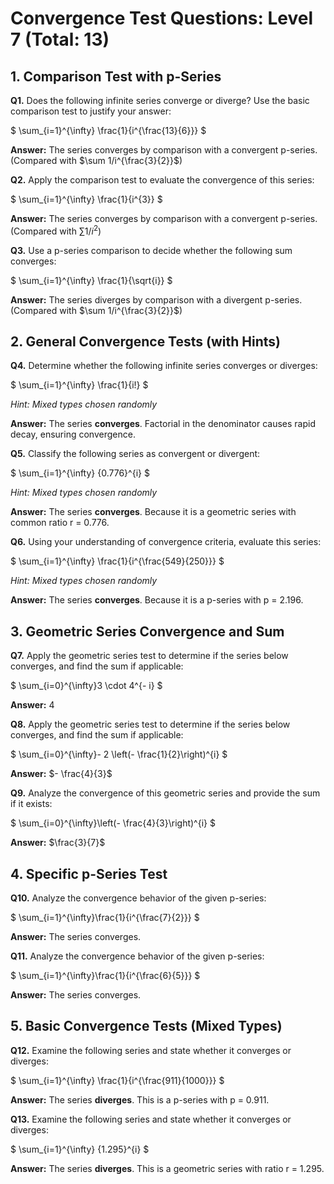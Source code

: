 # Convergence Test Questions: Level 7 (Total: 13)


## 1. Comparison Test with p-Series

**Q1.** Does the following infinite series converge or diverge? Use the basic comparison test to justify your answer:

$
\sum_{i=1}^{\infty} \frac{1}{i^{\frac{13}{6}}}
$

**Answer:** 
The series converges by comparison with a convergent p-series. (Compared with $\sum 1/i^{\frac{3}{2}}$)

**Q2.** Apply the comparison test to evaluate the convergence of this series:

$
\sum_{i=1}^{\infty} \frac{1}{i^{3}}
$

**Answer:** 
The series converges by comparison with a convergent p-series. (Compared with $\sum 1/i^{2}$)

**Q3.** Use a p-series comparison to decide whether the following sum converges:

$
\sum_{i=1}^{\infty} \frac{1}{\sqrt{i}}
$

**Answer:** 
The series diverges by comparison with a divergent p-series. (Compared with $\sum 1/i^{\frac{3}{2}}$)


## 2. General Convergence Tests (with Hints)

**Q4.** Determine whether the following infinite series converges or diverges:

$
\sum_{i=1}^{\infty} \frac{1}{i!}
$

*Hint: Mixed types chosen randomly*


**Answer:** The series **converges**. Factorial in the denominator causes rapid decay, ensuring convergence.

**Q5.** Classify the following series as convergent or divergent:

$
\sum_{i=1}^{\infty} {0.776}^{i}
$

*Hint: Mixed types chosen randomly*


**Answer:** The series **converges**. Because it is a geometric series with common ratio r = 0.776.

**Q6.** Using your understanding of convergence criteria, evaluate this series:

$
\sum_{i=1}^{\infty} \frac{1}{i^{\frac{549}{250}}}
$

*Hint: Mixed types chosen randomly*


**Answer:** The series **converges**. Because it is a p-series with p = 2.196.


## 3. Geometric Series Convergence and Sum

**Q7.** Apply the geometric series test to determine if the series below converges, and find the sum if applicable:

$
\sum_{i=0}^{\infty}3 \cdot 4^{- i}
$

**Answer:** 
$4$

**Q8.** Apply the geometric series test to determine if the series below converges, and find the sum if applicable:

$
\sum_{i=0}^{\infty}- 2 \left(- \frac{1}{2}\right)^{i}
$

**Answer:** 
$- \frac{4}{3}$

**Q9.** Analyze the convergence of this geometric series and provide the sum if it exists:

$
\sum_{i=0}^{\infty}\left(- \frac{4}{3}\right)^{i}
$

**Answer:** 
$\frac{3}{7}$


## 4. Specific p-Series Test

**Q10.** Analyze the convergence behavior of the given p-series:

$
\sum_{i=1}^{\infty}\frac{1}{i^{\frac{7}{2}}}
$

**Answer:** 
The series converges.

**Q11.** Analyze the convergence behavior of the given p-series:

$
\sum_{i=1}^{\infty}\frac{1}{i^{\frac{6}{5}}}
$

**Answer:** 
The series converges.


## 5. Basic Convergence Tests (Mixed Types)

**Q12.** Examine the following series and state whether it converges or diverges:

$
\sum_{i=1}^{\infty} \frac{1}{i^{\frac{911}{1000}}}
$

**Answer:** The series **diverges**. This is a p-series with p = 0.911.

**Q13.** Examine the following series and state whether it converges or diverges:

$
\sum_{i=1}^{\infty} {1.295}^{i}
$

**Answer:** The series **diverges**. This is a geometric series with ratio r = 1.295.
